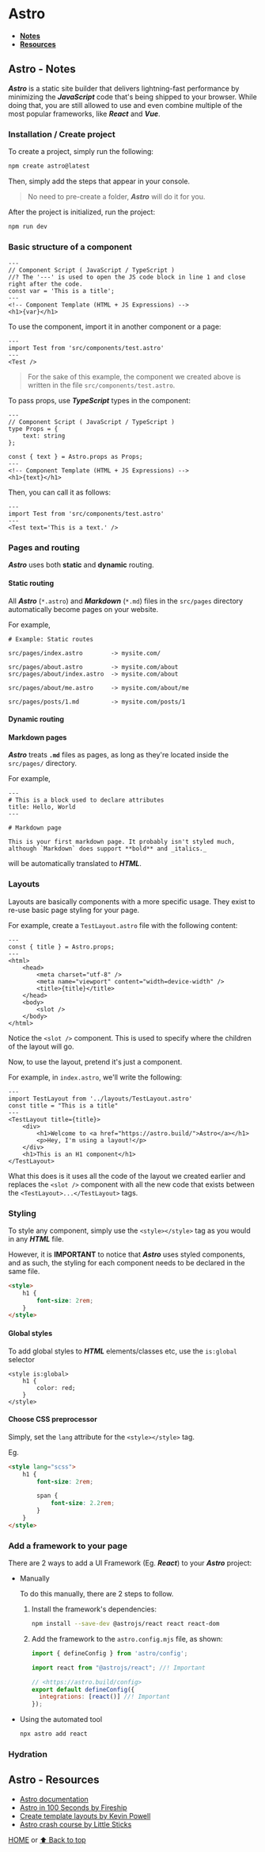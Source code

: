 # Astro

- [**Notes**](#astro---notes)
- [**Resources**](#astro---resources)

## Astro - Notes

***Astro*** is a static site builder that delivers lightning-fast performance by minimizing the ***JavaScript*** code that's being shipped to your browser. While doing that, you are still allowed to use and even combine multiple of the most popular frameworks, like ***React*** and ***Vue***.

### Installation / Create project

To create a project, simply run the following:

```sh
npm create astro@latest
```

Then, simply add the steps that appear in your console.

> No need to pre-create a folder, ***Astro*** will do it for you.

After the project is initialized, run the project:

```sh
npm run dev
```

### Basic structure of a component

```astro
---
// Component Script ( JavaScript / TypeScript )
//? The '---' is used to open the JS code block in line 1 and close right after the code.
const var = 'This is a title';
---
<!-- Component Template (HTML + JS Expressions) -->
<h1>{var}</h1>
```

To use the component, import it in another component or a page:

```astro
---
import Test from 'src/components/test.astro'
---
<Test />
```

> For the sake of this example, the component we created above is written in the file `src/components/test.astro`.

To pass props, use ***TypeScript*** types in the component:

```astro
---
// Component Script ( JavaScript / TypeScript )
type Props = {
    text: string
};

const { text } = Astro.props as Props;
---
<!-- Component Template (HTML + JS Expressions) -->
<h1>{text}</h1>
```

Then, you can call it as follows:

```astro
---
import Test from 'src/components/test.astro'
---
<Test text='This is a text.' />
```

### Pages and routing

***Astro*** uses both **static** and **dynamic** routing.

#### Static routing

All ***Astro*** (`*.astro`) and ***Markdown*** (`*.md`) files in the `src/pages` directory automatically become pages on your website.

For example,

```text
# Example: Static routes

src/pages/index.astro        -> mysite.com/

src/pages/about.astro        -> mysite.com/about
src/pages/about/index.astro  -> mysite.com/about

src/pages/about/me.astro     -> mysite.com/about/me

src/pages/posts/1.md         -> mysite.com/posts/1
```

#### Dynamic routing

<!-- TODO -->

#### Markdown pages

***Astro*** treats **`.md`** files as pages, as long as they're located inside the `src/pages/` directory.

For example,

```astro
---
# This is a block used to declare attributes
title: Hello, World
---

# Markdown page

This is your first markdown page. It probably isn't styled much, although `Markdown` does support **bold** and _italics._
```

will be automatically translated to ***HTML***.

### Layouts

Layouts are basically components with a more specific usage. They exist to re-use basic page styling for your page.

For example, create a `TestLayout.astro` file with the following content:

```astro
---
const { title } = Astro.props;
---
<html>
    <head>
        <meta charset="utf-8" />
        <meta name="viewport" content="width=device-width" />
        <title>{title}</title>
    </head>
    <body>
        <slot />
    </body>
</html>
```

Notice the `<slot />` component. This is used to specify where the children of the layout will go.

Now, to use the layout, pretend it's just a component.

For example, in `index.astro`, we'll write the following:

```astro
---
import TestLayout from '../layouts/TestLayout.astro'
const title = "This is a title"
---
<TestLayout title={title}>
    <div>
        <h1>Welcome to <a href="https://astro.build/">Astro</a></h1>
        <p>Hey, I'm using a layout!</p>
    </div>
    <h1>This is an H1 component</h1>
</TestLayout>
```

What this does is it uses all the code of the layout we created earlier and replaces the `<slot />` component with all the new code that exists between the `<TestLayout>...</TestLayout>` tags.

### Styling

To style any component, simply use the `<style></style>` tag as you would in any ***HTML*** file.

However, it is **IMPORTANT** to notice that ***Astro*** uses styled components, and as such, the styling for each component needs to be declared in the same file.

```html
<style>
    h1 {
        font-size: 2rem;
    }
</style>
```

#### Global styles

To add global styles to ***HTML*** elements/classes etc, use the `is:global` selector

```astro
<style is:global>
    h1 {
        color: red;
    }
</style>
```

#### Choose CSS preprocessor

Simply, set the `lang` attribute for the `<style></style>` tag.

Eg.

```html
<style lang="scss">
    h1 {
        font-size: 2rem;

        span {
            font-size: 2.2rem;
        }
    }
</style>
```

### Add a framework to your page

There are 2 ways to add a UI Framework (Eg. ***React***) to your ***Astro*** project:

- Manually

  To do this manually, there are 2 steps to follow.

  1. Install the framework's dependencies:

     ```sh
     npm install --save-dev @astrojs/react react react-dom
     ```

  2. Add the framework to the `astro.config.mjs` file, as shown:

     ```mjs
     import { defineConfig } from 'astro/config';

     import react from "@astrojs/react"; //! Important

     // <https://astro.build/config>
     export default defineConfig({
       integrations: [react()] //! Important
     });
     ```

- Using the automated tool

  ```sh
  npx astro add react
  ```

### Hydration

<!-- TODO -->

## Astro - Resources

- [Astro documentation](https://docs.astro.build)
- [Astro in 100 Seconds by Fireship](https://youtu.be/dsTXcSeAZq8)
- [Create template layouts by Kevin Powell](https://youtu.be/o7iQAF2EvUU)
- [Astro crash course by Little Sticks](https://youtube.com/playlist?list=PLtLXFsdHI8JSX0qJsHfMDSTR3taqvXa5S)

[HOME](https://github.com/Stratis-Dermanoutsos/Full-Stack-Notes#full-stack-notes) or [⬆ Back to top](#astro)
